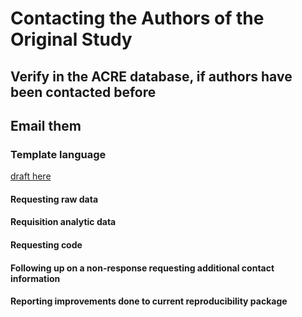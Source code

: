 # Contacting the Authors of the Original Study

## Verify in the ACRE database, if authors have been contacted before

## Email them     

### Template language   
[draft here](https://docs.google.com/document/d/1xJ7pZTQ1VQXVCrs6IUlp7HlBB4oxYha0oOniCG2SWLM/edit?ts=5d251563)

#### Requesting raw data  
#### Requisition analytic data  
#### Requesting code   
#### Following up on a non-response requesting additional contact information
#### Reporting improvements done to current reproducibility package
